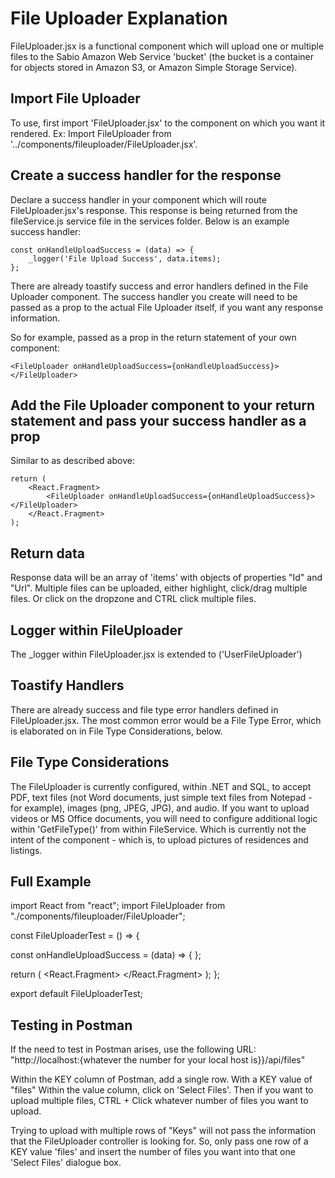 # File Uploader Explanation 
 
FileUploader.jsx is a functional component which will upload one or multiple files to the Sabio Amazon Web Service 'bucket'
 (the bucket is a container for objects stored in Amazon S3, or Amazon Simple Storage Service). 

## Import File Uploader

To use, first import 'FileUploader.jsx' to the component on which you want it rendered.
Ex: Import FileUploader from '../components/fileuploader/FileUploader.jsx'.

## Create a success handler for the response

Declare a success handler in your component which will route FileUploader.jsx's response. This response is being returned from the fileService.js service file in the services folder. Below is an example success handler:

    const onHandleUploadSuccess = (data) => {
        _logger('File Upload Success', data.items);
    };

There are already toastify success and error handlers defined in the File Uploader component. 
The success handler you create will need to be passed as a prop to the actual File Uploader itself, if you want any response information. 

So for example, passed as a prop in the return statement of your own component:

`<FileUploader onHandleUploadSuccess={onHandleUploadSuccess}></FileUploader>`

## Add the File Uploader component to your return statement and pass your success handler as a prop
Similar to as described above:

    return (
        <React.Fragment>
            <FileUploader onHandleUploadSuccess={onHandleUploadSuccess}></FileUploader>
        </React.Fragment>
    );

## Return data
Response data will be an array of 'items' with objects of properties "Id" and "Url". Multiple files can be uploaded, either highlight, click/drag multiple files. 
Or click on the dropzone and CTRL click multiple files. 

## Logger within FileUploader

The \_logger within FileUploader.jsx is extended to ('UserFileUploader')

## Toastify Handlers
There are already success and file type error handlers defined in FileUploader.jsx. The most common error would be a File Type Error, which is elaborated on in File Type Considerations, below.

## File Type Considerations
The FileUploader is currently configured, within .NET and SQL, to accept PDF, text files (not Word documents, just simple text files from Notepad - for example), 
images (png, JPEG, JPG), and audio. If you want to upload videos or MS Office documents, you will need to configure additional logic within 'GetFileType()' from within FileService.
Which is currently not the intent of the component - which is, to upload pictures of residences and listings.  

## Full Example 
import React from "react";
import FileUploader from "./components/fileuploader/FileUploader";

const FileUploaderTest = () => {
  
  const onHandleUploadSuccess = (data) => {
    <The array of Objects with properties of Id and Urls can be manipulated here>
  };

  return (
    <React.Fragment>
      <FileUploader
        onHandleUploadSuccess={onHandleUploadSuccess}
      ></FileUploader>
    </React.Fragment>
  );
};

export default FileUploaderTest;
## Testing in Postman

If the need to test in Postman arises, use the following URL:
"http://localhost:{whatever the number for your local host is}}/api/files"

Within the KEY column of Postman, add a single row. With a KEY value of "files"
Within the value column, click on 'Select Files'. Then if you want to upload multiple files, CTRL + Click whatever number of files you want to upload. 

Trying to upload with multiple rows of "Keys" will not pass the information that the FileUploader controller is looking for. So, only pass one row of a KEY value 'files' and insert the number of files you want into that one 'Select Files' dialogue box. 

